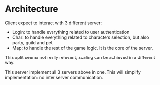 # Architecture

Client expect to interact with 3 different server:
- Login: to handle everything related to user authentication
- Char: to handle everything related to characters selection, but also party, guild and pet
- Map: to handle the rest of the game logic. It is the core of the server.

This split seems not really relevant, scaling can be achieved in a different way.

This server implement all 3 servers above in one. This will simplify implementation: no inter server communication.